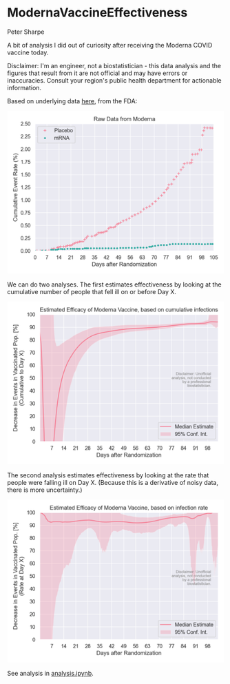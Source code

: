 # ModernaVaccineEffectiveness

Peter Sharpe

A bit of analysis I did out of curiosity after receiving the Moderna COVID vaccine today.

Disclaimer: I'm an engineer, not a biostatistician - this data analysis and the figures that result from it are not official and may have errors or inaccuracies. Consult your region's public health department for actionable information.

Based on underlying data [here](https://www.fda.gov/media/144453/download), from the FDA:

![data](datafig.png)

We can do two analyses. The first estimates effectiveness by looking at the cumulative number of people that fell ill on or before Day X.

![figure](cumulative_estimate.png)

The second analysis estimates effectiveness by looking at the rate that people were falling ill on Day X. (Because this is a derivative of noisy data, there is more uncertainty.)

![figure](rate_estimate.png)

See analysis in [analysis.ipynb](analysis.ipynb).
